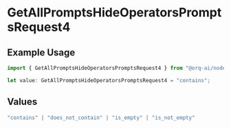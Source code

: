 # GetAllPromptsHideOperatorsPromptsRequest4

## Example Usage

```typescript
import { GetAllPromptsHideOperatorsPromptsRequest4 } from "@orq-ai/node/models/operations";

let value: GetAllPromptsHideOperatorsPromptsRequest4 = "contains";
```

## Values

```typescript
"contains" | "does_not_contain" | "is_empty" | "is_not_empty"
```